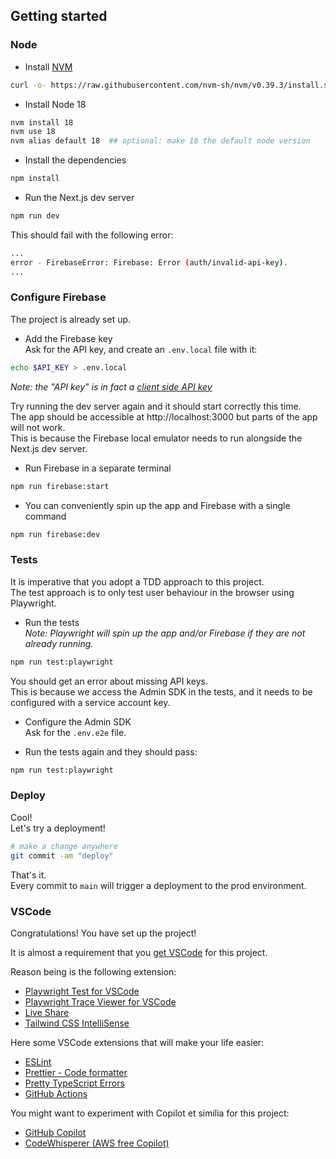 ## Getting started
### Node
- Install [NVM](https://github.com/nvm-sh/nvm#installing-and-updating)
```bash
curl -o- https://raw.githubusercontent.com/nvm-sh/nvm/v0.39.3/install.sh | bash
```
- Install Node 18
```bash
nvm install 18
nvm use 18
nvm alias default 18  ## optional: make 18 the default node version
```
- Install the dependencies
```bash
npm install
```
- Run the Next.js dev server
```bash
npm run dev
```
This should fail with the following error:
```bash
...
error - FirebaseError: Firebase: Error (auth/invalid-api-key).
...
```

### Configure Firebase
The project is already set up.  

- Add the Firebase key  
Ask for the API key, and create an `.env.local` file with it:
```bash
echo $API_KEY > .env.local
```
_Note: the "API key" is in fact a [client side API key](https://firebase.google.com/docs/projects/api-keys#api-keys-for-firebase-are-different)_

Try running the dev server again and it should start correctly this time.  
The app should be accessible at http://localhost:3000 but parts of the app will not work.  
This is because the Firebase local emulator needs to run alongside the Next.js dev server.  

- Run Firebase in a separate terminal
```bash
npm run firebase:start
```

- You can conveniently spin up the app and Firebase with a single command
```bash
npm run firebase:dev
```

### Tests
It is imperative that you adopt a TDD approach to this project.  
The test approach is to only test user behaviour in the browser using Playwright.

- Run the tests  
_Note: Playwright will spin up the app and/or Firebase if they are not already running._

```bash
npm run test:playwright
```

You should get an error about missing API keys.  
This is because we access the Admin SDK in the tests, and it needs to be configured with a service account key.

- Configure the Admin SDK  
Ask for the `.env.e2e` file.

- Run the tests again and they should pass:
```bash
npm run test:playwright
```

### Deploy
Cool!  
Let's try a deployment!

```bash
# make a change anywhere
git commit -am "deploy"
```

That's it.  
Every commit to `main` will trigger a deployment to the prod environment.

### VSCode
Congratulations! You have set up the project!  

It is almost a requirement that you [get VSCode](https://code.visualstudio.com/download) for this project.

Reason being is the following extension:
- [Playwright Test for VSCode](https://marketplace.visualstudio.com/items?itemName=ms-playwright.playwright)
- [Playwright Trace Viewer for VSCode](https://marketplace.visualstudio.com/items?itemName=ryanrosello-og.playwright-vscode-trace-viewer)
- [Live Share](https://marketplace.visualstudio.com/items?itemName=MS-vsliveshare.vsliveshare)
- [Tailwind CSS IntelliSense](https://marketplace.visualstudio.com/items?itemName=bradlc.vscode-tailwindcss)

Here some VSCode extensions that will make your life easier:
- [ESLint](https://marketplace.visualstudio.com/items?itemName=dbaeumer.vscode-eslint)
- [Prettier - Code formatter](https://marketplace.visualstudio.com/items?itemName=esbenp.prettier-vscode)
- [Pretty TypeScript Errors](https://marketplace.visualstudio.com/items?itemName=yoavbls.pretty-ts-errors)
- [GitHub Actions](https://marketplace.visualstudio.com/items?itemName=GitHub.vscode-github-actions)

You might want to experiment with Copilot et similia for this project:
- [GitHub Copilot](https://marketplace.visualstudio.com/items?itemName=GitHub.copilot)
- [CodeWhisperer (AWS free Copilot)](https://docs.aws.amazon.com/codewhisperer/latest/userguide/setting-up.html#setting-up-toolkit)
